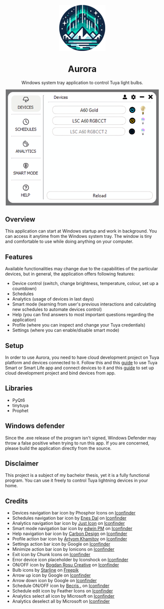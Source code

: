 <div align="center"><img style="margin:25" src="./assets/aurora.png" width=150>

# Aurora
Windows system tray application to control Tuya light bulbs.

<img style="margin:25" src="./assets/overview.png" width=500>

</div>

## Overview
This application can start at Windows startup and work in background. You can access it anytime from the Windows system tray. The window is tiny and comfortable to use while doing anything on your computer.

## Features
Available functionalities may change due to the capabilities of the particular devices, but in general, the application offers following features:
- Device control (switch, change brightness, temperature, colour, set up a countdown)
- Schedules
- Analytics (usage of devices in last days)
- Smart mode (learning from user's previous interactions and calculating new schedules to automate devices control)
- Help (you can find answers to most important questions regarding the application)
- Profile (where you can inspect and change your Tuya credentials)
- Settings (where you can enable/disable smart mode)

## Setup
In order to use Aurora, you need to have cloud development project on Tuya platform and devices connected to it. Follow this and this <a href="https://developer.tuya.com/en/docs/iot/user-manual-for-tuya-smart-v3177?id=K9obrofrfk4sk
">guide</a> to use Tuya Smart or Smart Life app and connect devices to it and this <a href="https://github.com/jasonacox/tinytuya/files/12836816/Tuya.IoT.API.Setup.v2.pdf">guide</a> to set up cloud development project and bind devices from app.

## Libraries
- PyQt6
- tinytuya
- Prophet

## Windows defender
Since the .exe release of the program isn't signed, Windows Defender may throw a false positive when trying to run this app. If you are concerned, please build the application directly from the source.

## Disclaimer
This project is a subject of my bachelor thesis, yet it is a fully functional program. You can use it freely to control Tuya lightning devices in your home.

## Credits
- Devices navigation bar icon by Phosphor Icons on <a href="https://www.iconfinder.com/icons/9025776/lamp_icon">Iconfinder</a>
- Schedules navigation bar icon by <a href="https://www.iconfinder.com/Enesdal">Enes Dal</a> on <a href="https://www.iconfinder.com/icons/392529/alarm_alert_clock_event_history_schedule_time_watch_icon">Iconfinder</a>
- Analytics navigation bar icon by <a href="https://www.iconfinder.com/justicon">Just Icon</a> on <a href="https://www.iconfinder.com/icons/2672700/line_chart_app_object_essential_ux_icon">Iconfinder</a>
- Smart mode navigation bar icon by <a href="https://www.iconfinder.com/edwinp99">edwin PM</a> on <a href="https://www.iconfinder.com/icons/5041099/brain_health_healthcare_iq_medic_medical_smart_icon">Iconfinder</a>
- Help navigation bar icon by <a href="https://www.iconfinder.com/carbon-design">Carbon Design</a> on <a href="https://www.iconfinder.com/icons/9044348/help_icon">Iconfinder</a>
- Profile action bar icon by <a href="https://www.iconfinder.com/Kh.Artyom">Artyom Khamitov</a> on <a href="https://www.iconfinder.com/icons/1564534/customer_man_user_account_profile_icon">Iconfinder</a>
- Settings action bar icon by Google on <a href="https://www.iconfinder.com/icons/326699/settings_icon">Iconfinder</a>
- Minimize action bar icon by Ionicons on  <a href="https://www.iconfinder.com/icons/211863/minus_round_icon">Iconfinder</a>
- Exit icon by Chunk Icons on <a href="https://www.iconfinder.com/icons/8723144/x_icon">Iconfinder</a>
- Error device icon placeholder by Iconshock on <a href="https://www.iconfinder.com/icons/43694/bulb_icon">Iconfinder</a>
- ON/OFF icon by <a href="https://www.iconfinder.com/bogdanrosu">Bogdan Rosu Creative</a> on <a href="https://www.iconfinder.com/icons/353434/power_switch_off_on_icon">Iconfinder</a>
- Bulb icons by <a href="https://www.freepik.com/author/starline">Starline</a> on <a href="https://www.freepik.com/free-vector/set-three-light-bulb-represent-effective-business-idea-concept_37588597.htm#query=light%20bulb&position=0&from_view=keyword&track=ais&uuid=f3b782a6-85ae-419f-ace8-be389901e5f4">Freepik</a>
- Arrow up icon by Google on <a href="https://www.iconfinder.com/icons/352023/arrow_drop_up_icon">Iconfinder</a>
- Arrow down icon by Google on <a href="https://www.iconfinder.com/icons/352021/arrow_drop_down_icon">Iconfinder</a>
- Schedule ON/OFF icon by <a href="https://www.iconfinder.com/becris">Becris .</a> on <a href="https://www.iconfinder.com/icons/2205230/botton_left_off_on_icon">Iconfinder</a>
- Schedule edit icon by Feather Icons on <a href="https://www.iconfinder.com/icons/8666681/edit_icon">Iconfinder</a>
- Analytics select all icon by Microsoft on <a href="https://www.iconfinder.com/icons/8673728/ic_fluent_select_all_off_filled_icon">Iconfinder</a>
- Analytics deselect all by Microsoft on <a href="https://www.iconfinder.com/icons/8675434/ic_fluent_select_all_off_regular_icon">Iconfinder</a>
